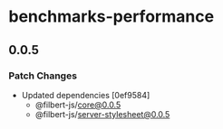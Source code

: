 # benchmarks-performance

## 0.0.5
### Patch Changes

- Updated dependencies [0ef9584]
  - @filbert-js/core@0.0.5
  - @filbert-js/server-stylesheet@0.0.5
